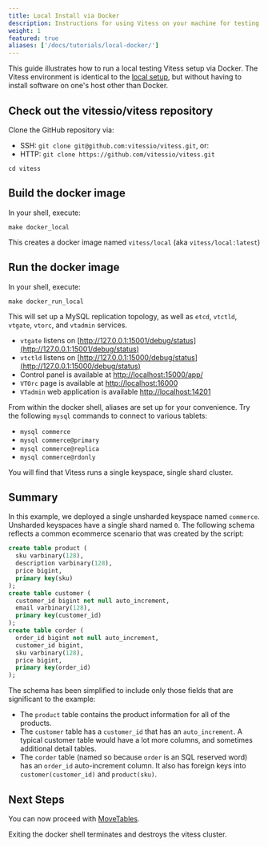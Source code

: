 ```yaml
---
title: Local Install via Docker
description: Instructions for using Vitess on your machine for testing purposes
weight: 1
featured: true
aliases: ['/docs/tutorials/local-docker/']
---
```


This guide illustrates how to run a local testing Vitess setup via Docker. The Vitess environment is identical to the [local setup](../local/), but without having to install software on one's host other than Docker.

## Check out the vitessio/vitess repository

Clone the GitHub repository via:

- SSH: `git clone git@github.com:vitessio/vitess.git`, or:
- HTTP: `git clone https://github.com/vitessio/vitess.git`

```shell
cd vitess
```

## Build the docker image

In your shell, execute:

```shell
make docker_local
```

This creates a docker image named `vitess/local` (aka `vitess/local:latest`)

## Run the docker image

In your shell, execute:

```shell
make docker_run_local
```

This will set up a MySQL replication topology, as well as `etcd`, `vtctld`, `vtgate`,
`vtorc`, and `vtadmin` services.

- `vtgate` listens on [http://127.0.0.1:15001/debug/status](http://127.0.0.1:15001/debug/status)
- `vtctld` listens on [http://127.0.0.1:15000/debug/status](http://127.0.0.1:15000/debug/status)
- Control panel is available at [http://localhost:15000/app/](http://localhost:15000/app/)
- `VTOrc` page is available at [http://localhost:16000](http://localhost:16000)
- `VTadmin` web application is available [http://localhost:14201](http://localhost:14201)

From within the docker shell, aliases are set up for your convenience. Try the following `mysql` commands to connect to various tablets:

- `mysql commerce`
- `mysql commerce@primary`
- `mysql commerce@replica`
- `mysql commerce@rdonly`

You will find that Vitess runs a single keyspace, single shard cluster.

## Summary

In this example, we deployed a single unsharded keyspace named `commerce`. Unsharded keyspaces have a single shard named `0`. The following schema reflects a common ecommerce scenario that was created by the script:

```sql
create table product (
  sku varbinary(128),
  description varbinary(128),
  price bigint,
  primary key(sku)
);
create table customer (
  customer_id bigint not null auto_increment,
  email varbinary(128),
  primary key(customer_id)
);
create table corder (
  order_id bigint not null auto_increment,
  customer_id bigint,
  sku varbinary(128),
  price bigint,
  primary key(order_id)
);
```

The schema has been simplified to include only those fields that are significant to the example:

* The `product` table contains the product information for all of the products.
* The `customer` table has a `customer_id` that has an `auto_increment`. A typical customer table would have a lot more columns, and sometimes additional detail tables.
* The `corder` table (named so because `order` is an SQL reserved word) has an `order_id` auto-increment column. It also has foreign keys into `customer(customer_id)` and `product(sku)`.

## Next Steps

You can now proceed with [MoveTables](../../user-guides/migration/move-tables).

Exiting the docker shell terminates and destroys the vitess cluster.

